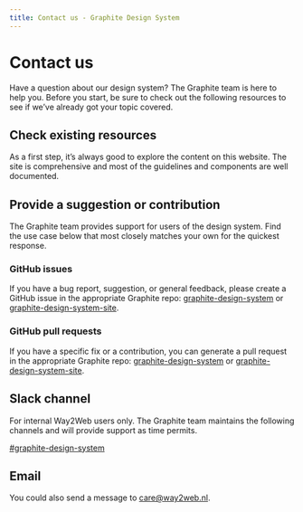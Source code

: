 ```yaml
---
title: Contact us - Graphite Design System
---
```


# Contact us

<p class="intro">Have a question about our design system? The Graphite team is here to help you. Before you start, be sure to check out the following resources to see if we’ve already got your topic covered.</p>

## Check existing resources

As a first step, it’s always good to explore the content on this website. The site is comprehensive and most of the guidelines and components are well documented.

## Provide a suggestion or contribution

The Graphite team provides support for users of the design system. Find the use case below that most closely matches your own for the quickest response.

### GitHub issues

If you have a bug report, suggestion, or general feedback, please create a GitHub issue in the appropriate Graphite repo: [graphite-design-system](https://github.com/Way2Web/graphite-design-system) or [graphite-design-system-site](https://github.com/Way2Web/graphite-design-system-site).

### GitHub pull requests

If you have a specific fix or a contribution, you can generate a pull request in the appropriate Graphite repo: [graphite-design-system](https://github.com/Way2Web/graphite-design-system) or [graphite-design-system-site](https://github.com/Way2Web/graphite-design-system-site).

## Slack channel

For internal Way2Web users only. The Graphite team maintains the following channels and will provide support as time permits.

[#graphite-design-system](https://way2websoftware.slack.com/archives/C02BVNWCXNH)

## Email

You could also send a message to [care@way2web.nl](mailto:care@way2web.nl).

